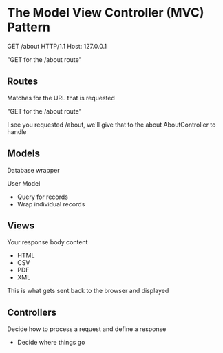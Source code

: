 # The Model View Controller (MVC) Pattern

GET /about HTTP/1.1
Host: 127.0.0.1

"GET for the /about route"

## Routes

Matches for the URL that is requested

"GET for the /about route"

I see you requested /about, we'll give that to the about AboutController to handle

## Models

Database wrapper

User Model

- Query for records
- Wrap individual records

## Views

Your response body content

- HTML
- CSV
- PDF
- XML

This is what gets sent back to the browser and displayed

## Controllers

Decide how to process a request and define a response

- Decide where things go
